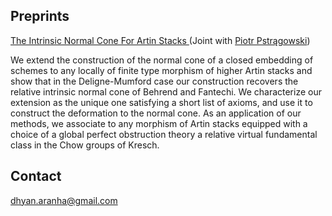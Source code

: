 ## Preprints

[The Intrinsic Normal Cone For Artin Stacks ](https://arxiv.org/abs/1909.07478) (Joint with [Piotr Pstrągowski](https://sites.math.northwestern.edu/~piotr/))

We extend the construction of the normal cone of a closed embedding of schemes to any locally of finite type morphism of higher Artin stacks and show that in the Deligne-Mumford case our construction recovers the relative intrinsic normal cone of Behrend and Fantechi. We characterize our extension as the unique one satisfying a short list of axioms, and use it to construct the deformation to the normal cone. As an application of our methods, we associate to any morphism of Artin stacks equipped with a choice of a global perfect obstruction theory a relative virtual fundamental class in the Chow groups of Kresch.

## Contact

dhyan.aranha@gmail.com

